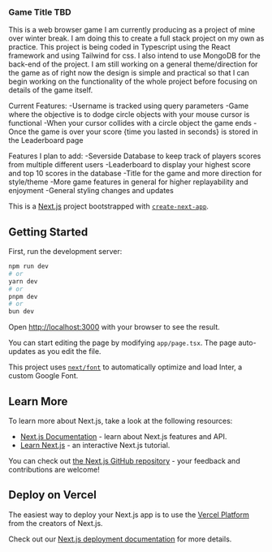 ### Game Title TBD ###

This is a web browser game I am currently producing as a project of mine over winter break. I am doing this to create a full stack project on my own as practice. This project is being coded in Typescript using the React framework and using 
Tailwind for css. I also intend to use MongoDB for the back-end of the project. I am still working on a general theme/direction for the game as of right now the design is simple and practical so that I can begin working on the functionality of 
the whole project before focusing on details of the game itself.

Current Features:
-Username is tracked using query parameters
-Game where the objective is to dodge circle objects with your mouse cursor is functional
-When your cursor collides with a circle object the game ends
-Once the game is over your score {time you lasted in seconds} is stored in the Leaderboard page

Features I plan to add:
-Severside Database to keep track of players scores from multiple different users
-Leaderboard to display your highest score and top 10 scores in the database
-Title for the game and more direction for style/theme
-More game features in general for higher replayability and enjoyment
-General styling changes and updates









This is a [Next.js](https://nextjs.org/) project bootstrapped with [`create-next-app`](https://github.com/vercel/next.js/tree/canary/packages/create-next-app).

## Getting Started

First, run the development server:

```bash
npm run dev
# or
yarn dev
# or
pnpm dev
# or
bun dev
```

Open [http://localhost:3000](http://localhost:3000) with your browser to see the result.

You can start editing the page by modifying `app/page.tsx`. The page auto-updates as you edit the file.

This project uses [`next/font`](https://nextjs.org/docs/basic-features/font-optimization) to automatically optimize and load Inter, a custom Google Font.

## Learn More

To learn more about Next.js, take a look at the following resources:

- [Next.js Documentation](https://nextjs.org/docs) - learn about Next.js features and API.
- [Learn Next.js](https://nextjs.org/learn) - an interactive Next.js tutorial.

You can check out [the Next.js GitHub repository](https://github.com/vercel/next.js/) - your feedback and contributions are welcome!

## Deploy on Vercel

The easiest way to deploy your Next.js app is to use the [Vercel Platform](https://vercel.com/new?utm_medium=default-template&filter=next.js&utm_source=create-next-app&utm_campaign=create-next-app-readme) from the creators of Next.js.

Check out our [Next.js deployment documentation](https://nextjs.org/docs/deployment) for more details.
